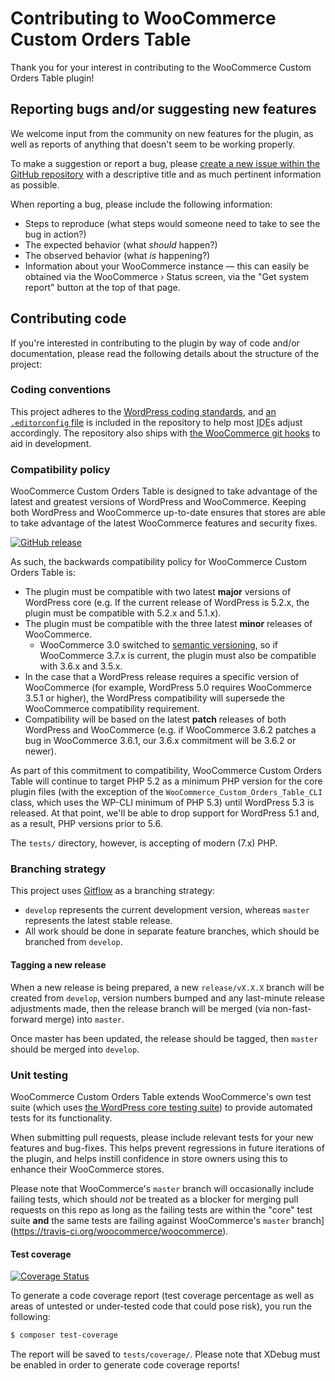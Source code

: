 # Contributing to WooCommerce Custom Orders Table

Thank you for your interest in contributing to the WooCommerce Custom Orders Table plugin!


## Reporting bugs and/or suggesting new features

We welcome input from the community on new features for the plugin, as well as reports of anything that doesn't seem to be working properly.

To make a suggestion or report a bug, please [create a new issue within the GitHub repository](https://github.com/liquidweb/woocommerce-order-tables/issues/new) with a descriptive title and as much pertinent information as possible.

When reporting a bug, please include the following information:

* Steps to reproduce (what steps would someone need to take to see the bug in action?)
* The expected behavior (what _should_ happen?)
* The observed behavior (what _is_ happening?)
* Information about your WooCommerce instance — this can easily be obtained via the WooCommerce &rsaquo; Status screen, via the "Get system report" button at the top of that page.


## Contributing code

If you're interested in contributing to the plugin by way of code and/or documentation, please read the following details about the structure of the project:


### Coding conventions

This project adheres to the [WordPress coding standards](https://make.wordpress.org/core/handbook/best-practices/coding-standards/), and [an `.editorconfig` file](http://editorconfig.org/) is included in the repository to help most <abbr title="Integrated Development Environment">IDE</abbr>s adjust accordingly. The repository also ships with [the WooCommerce git hooks](https://github.com/woocommerce/woocommerce-git-hooks) to aid in development.

### Compatibility policy

WooCommerce Custom Orders Table is designed to take advantage of the latest and greatest versions of WordPress and WooCommerce. Keeping both WordPress and WooCommerce up-to-date ensures that stores are able to take advantage of the latest WooCommerce features and security fixes.

[![GitHub release](https://img.shields.io/github/release/woocommerce/woocommerce.svg)](https://github.com/woocommerce/woocommerce/releases/latest)

As such, the backwards compatibility policy for WooCommerce Custom Orders Table is:

* The plugin must be compatible with two latest **major** versions of WordPress core (e.g. If the current release of WordPress is 5.2.x, the plugin must be compatible with 5.2.x and 5.1.x).
* The plugin must be compatible with the three latest **minor** releases of WooCommerce.
	- WooCommerce 3.0 switched to [semantic versioning](https://woocommerce.wordpress.com/2017/03/13/important-update-regarding-the-upcoming-woocommerce-release-2-7-will-be-3-0-0/), so if WooCommerce 3.7.x is current, the plugin must also be compatible with 3.6.x and 3.5.x.
* In the case that a WordPress release requires a specific version of WooCommerce (for example, WordPress 5.0 requires WooCommerce 3.5.1 or higher), the WordPress compatibility will supersede the WooCommerce compatibility requirement.
* Compatibility will be based on the latest **patch** releases of both WordPress and WooCommerce (e.g. if WooCommerce 3.6.2 patches a bug in WooCommerce 3.6.1, our 3.6.x commitment will be 3.6.2 or newer).

As part of this commitment to compatibility, WooCommerce Custom Orders Table will continue to target PHP 5.2 as a minimum PHP version for the core plugin files (with the exception of the `WooCommerce_Custom_Orders_Table_CLI` class, which uses the WP-CLI minimum of PHP 5.3) until WordPress 5.3 is released. At that point, we'll be able to drop support for WordPress 5.1 and, as a result, PHP versions prior to 5.6.

The `tests/` directory, however, is accepting of modern (7.x) PHP.


### Branching strategy

This project uses [Gitflow](https://www.atlassian.com/git/tutorials/comparing-workflows/gitflow-workflow) as a branching strategy:

* `develop` represents the current development version, whereas `master` represents the latest stable release.
* All work should be done in separate feature branches, which should be branched from `develop`.


#### Tagging a new release

When a new release is being prepared, a new `release/vX.X.X` branch will be created from `develop`, version numbers bumped and any last-minute release adjustments made, then the release branch will be merged (via non-fast-forward merge) into `master`.

Once master has been updated, the release should be tagged, then `master` should be merged into `develop`.


### Unit testing

WooCommerce Custom Orders Table extends WooCommerce's own test suite (which uses [the WordPress core testing suite](https://make.wordpress.org/core/handbook/testing/automated-testing/writing-phpunit-tests/)) to provide automated tests for its functionality.

When submitting pull requests, please include relevant tests for your new features and bug-fixes. This helps prevent regressions in future iterations of the plugin, and helps instill confidence in store owners using this to enhance their WooCommerce stores.

Please note that WooCommerce's `master` branch will occasionally include failing tests, which should *not* be treated as a blocker for merging pull requests on this repo as long as the failing tests are within the "core" test suite **and** the same tests are failing against WooCommerce's `master` branch](https://travis-ci.org/woocommerce/woocommerce).

#### Test coverage

[![Coverage Status](https://coveralls.io/repos/github/liquidweb/woocommerce-custom-orders-table/badge.svg?branch=develop)](https://coveralls.io/github/liquidweb/woocommerce-custom-orders-table?branch=develop)

To generate a code coverage report (test coverage percentage as well as areas of untested or under-tested code that could pose risk), you run the following:

```sh
$ composer test-coverage
```

The report will be saved to `tests/coverage/`. Please note that XDebug must be enabled in order to generate code coverage reports!
